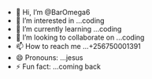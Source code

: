 - 👋 Hi, I’m @BarOmega6
- 👀 I’m interested in ...coding
- 🌱 I’m currently learning ...coding
- 💞️ I’m looking to collaborate on ...coding
- 📫 How to reach me ...+256750001391
- 😄 Pronouns: ...jesus
- ⚡ Fun fact: ...coming back

<!---
BarOmega6/BarOmega6 is a ✨ special ✨ repository because its `README.md` (this file) appears on your GitHub profile.
You can click the Preview link to take a look at your changes.
--->
